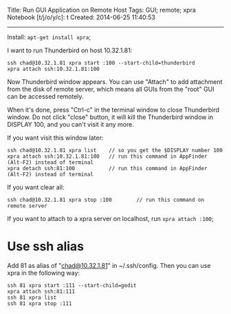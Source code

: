 Title: Run GUI Application on Remote Host
Tags: GUI; remote; xpra
Notebook [t/j/o/y/c]: t
Created: 2014-06-25 11:40:53

------

Install: `apt-get install xpra`;

I want to run Thunderbird on host 10.32.1.81:

    ssh chad@10.32.1.81 xpra start :100 --start-child=thunderbird
    xpra attach ssh:10.32.1.81:100

Now Thunderbird window appears. You can use "Attach" to add attachment from the disk of remote server, which means all GUIs from the "root" GUI can be accessed remotely.

When it's done, press "Ctrl-c" in the terminal window to close Thunderbird window. Do not click "close" button, it will kill the Thunderbird window in DISPLAY 100, and you can't visit it any more.

If you want visit this window later:

    ssh chad@10.32.1.81 xpra list    // so you get the $DISPLAY number 100
    xpra attach ssh:10.32.1.81:100   // run this command in AppFinder (Alt-F2) instead of terminal
    xpra detach ssh:81:100           // run this command in AppFinder (Alt-F2) instead of terminal

If you want clear all:

    ssh chad@10.32.1.81 xpra stop :100        // run this command on remote server

If you want to attach to a xpra server on localhost, run `xpra attach :100`;

# Use ssh alias

Add 81 as alias of "chad@10.32.1.81" in ~/.ssh/config. Then you can use xpra in the following way:

    ssh 81 xpra start :111 --start-child=gedit
    xpra attach ssh:81:111
    ssh 81 xpra list
    ssh 81 xpra stop :111
